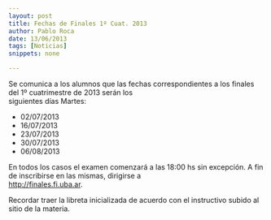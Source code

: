```yaml
---
layout: post
title: Fechas de Finales 1º Cuat. 2013
author: Pablo Roca
date: 13/06/2013
tags: [Noticias]
snippets: none

---
```

<div class="entry-content">
						<p>Se comunica a los alumnos que las fechas correspondientes a los finales del 1º cuatrimestre de 2013 serán los<br>
siguientes días Martes:</p>
<ul>
<li>02/07/2013</li>
<li>16/07/2013</li>
<li>23/07/2013</li>
<li>30/07/2013</li>
<li>06/08/2013</li>
</ul>
<p>En todos los casos el examen comenzará a las 18:00 hs sin excepción. A fin de inscribirse en las mismas, dirigirse a<br>
<a href="http://finales.fi.uba.ar">http://finales.fi.uba.ar</a>.</p>
<p>Recordar traer la libreta inicializada de acuerdo con el instructivo subido al sitio de la materia.</p>
											</div>
